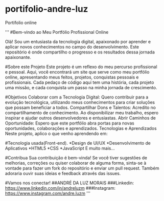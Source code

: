 # portifolio-andre-luz

Portifolio online

'''
#Bem-vindo ao Meu Portfólio Profissional Online

Olá! Sou um entusiasta da tecnologia digital, apaixonado por aprender e aplicar novos conhecimentos no campo do desenvolvimento. Este repositório é onde compartilho o progresso e os resultados dessa jornada apaixonante.

#Sobre este Projeto
Este projeto é um reflexo do meu percurso profissional e pessoal. Aqui, você encontrará um site que serve como meu portfólio online, apresentando meus feitos, projetos, conquistas pessoais e profissionais. Cada pedaço de código aqui tem uma história, cada projeto uma missão, e cada conquista um passo na minha jornada de crescimento.

#Objetivos
Colaborar com a Tecnologia Digital: Quero contribuir para a evolução tecnológica, utilizando meus conhecimentos para criar soluções que possam beneficiar a todos.
Compartilhar Dons e Talentos: Acredito no compartilhamento de conhecimento. Ao disponibilizar meu trabalho, espero inspirar e ajudar outros desenvolvedores e entusiastas.
Abrir Caminhos de Oportunidade: Espero que este portfólio abra portas para novas oportunidades, colaborações e aprendizados.
Tecnologias e Aprendizados
Neste projeto, aplico o que venho aprendendo em:

#Tecnologia usada(Front-end).
*Design de UI/UX
*Desenvolvimento de Aplicativos
*HTML5
*CSS
*JavaScript
E muito mais...

#Contribua
Sua contribuição é bem-vinda! Se você tiver sugestões de melhorias, correções ou quiser colaborar de alguma forma, sinta-se à vontade para fazer um fork do repositório e enviar um pull request. Também adoraria ouvir suas ideias e feedback através das issues.

#Vamos nos conectar!
##ANDRÉ DA LUZ MORAIS 
###Linkedin: https://www.linkedin.com/in/andreluzm
###Instagram: https://www.instagram.com/andre.luzm
'''
